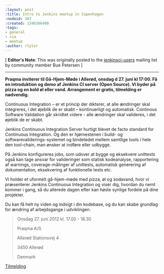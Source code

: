 ```yaml
---
:layout: post
:title: Intro to Jenkins meetup in Copenhagen
:nodeid: 387
:created: 1340366400
:tags:
- general
- cia
- meetup
:author: rtyler
---
```

[ **Editor's Note**: This was originally posted to the [jenkinsci-users](https://groups.google.com/group/jenkinsci-users/msg/9e1bb07e7a109c21?hl=en_US) mailing list by community member Bue Petersen ]

---

**Praqma inviterer til Gå-Hjem-Møde i Allerød, onsdag d 27. juni kl 17:00. Få en introduktion og demo af Jenkins CI server (Open Source). Vi byder på pizza og en kold øl eller vand. Arrangement er gratis, tilmelding er nødvendig.**

Continuous Integration – er et princip der dikterer, at alle ændringer skal integreres, i det øjeblik de er skabt – kontinuerligt og automatisk. Continous Software Validation går skridtet videre - alle ændringer skal valideres, i det øjeblik de er skabt.


Jenkins Continuous Integration Server hurtigt blevet de facto standard for Continuous Integration. Og den er hjørnestenen i build- og softwarevaliderings-systemet og bindeledet mellem samtlige tools i hele den tool-chain, man ønsker at indføre eller udbygge.

På Jenkins konfigureres jobs, som udover at bygge og eksekvere unittests også kan tage ansvar for valideringer som statisk kodeanalyse, rapportering af warnings, coverage-målinger af unittests, automatisk generering af dokumentation, eksekvering af funktionelle tests etc.

Vi holder et uformelt gå-hjem-møde med pizza, øl og sodavand, hvor vi præsenterer Jenkins Continuous Integration og viser dig, hvordan du nemt kommer i gang, så du allerede dagen efter kan høste synlige fordele på dine projekter.

Du kan få helt ny viden og indsigt i din kodebase, og du kan skabe grundlag for ændring af arbejdsgange i udviklingen. 

> Onsdag 27. juni 2012  kl. 17.00 - 18.30
>
> Praqma A/S
>
> Allerød Stationsvej 4
>
> 3450 Allerød
>
> Denmark 

[Tilmelding](https://sites.google.com/a/praqma.net/www/seminar)

<!--break-->
